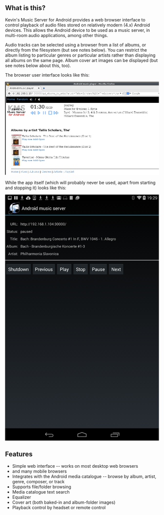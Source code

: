## What is this?


Kevin's Music Server for Android provides a web browser interface to
control playback of audio files stored on relatively modern (4.x) 
Android devices. 
This allows the Android device
to be used as a music server, in multi-room audio applications, among
other things. 

Audio tracks can be selected using a browser from a list of albums, or
directly from the filesystem (but see notes below). 
You can restrict the album listing to particular
genres or particular artists rather than displaying all 
albums on the same page. Album cover
art images can be displayed (but see notes below about this, too).

The browser user interface looks like this:

![Screenshot](androidmusicserverscreenshot.png)

While the app itself (which will probably never be used, apart from
starting and stopping it) looks like this:

![Screenshot](androidmusicserverscreenshot2.png)


## Features
- Simple web interface -- works on most desktop web browsers 
- and many mobile browsers </li>
- Integrates with the Android media catalogue -- browse by album, artist, genre, composer, or track</li>
- Supports file/folder browsing</li>
- Media catalogue text search</li>
- Equalizer</li>
- Cover art (both baked-in and album-folder images)</li>
- Playback control by headset or remote control</li>

